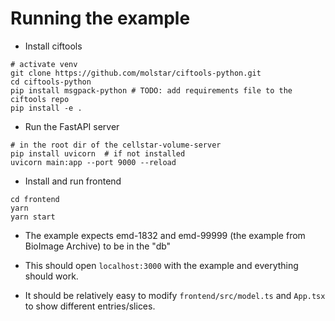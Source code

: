 Running the example
===================

- Install ciftools

```
# activate venv
git clone https://github.com/molstar/ciftools-python.git
cd ciftools-python
pip install msgpack-python # TODO: add requirements file to the ciftools repo
pip install -e . 
```

- Run the FastAPI server

```
# in the root dir of the cellstar-volume-server
pip install uvicorn  # if not installed
uvicorn main:app --port 9000 --reload
```

- Install and run frontend

```
cd frontend
yarn
yarn start
```

- The example expects emd-1832 and emd-99999 (the example from BioImage Archive) to be in the "db"

- This should open ``localhost:3000`` with the example and everything should work.

- It should be relatively easy to modify ``frontend/src/model.ts`` and ``App.tsx`` to show different entries/slices.

